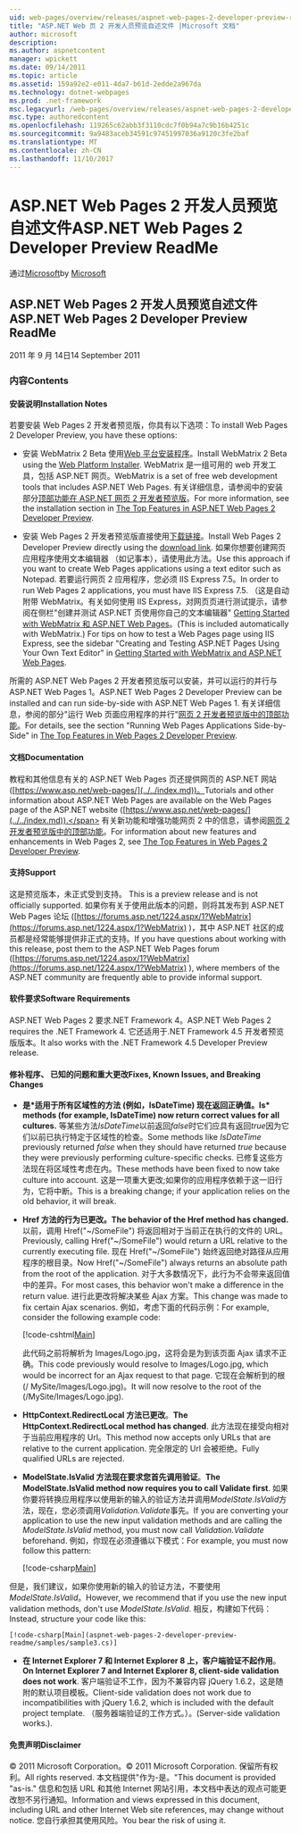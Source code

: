 ```yaml
---
uid: web-pages/overview/releases/aspnet-web-pages-2-developer-preview-readme
title: "ASP.NET Web 页 2 开发人员预览自述文件 |Microsoft 文档"
author: microsoft
description: 
ms.author: aspnetcontent
manager: wpickett
ms.date: 09/14/2011
ms.topic: article
ms.assetid: 159a92e2-e011-4da7-b61d-2edde2a967da
ms.technology: dotnet-webpages
ms.prod: .net-framework
msc.legacyurl: /web-pages/overview/releases/aspnet-web-pages-2-developer-preview-readme
msc.type: authoredcontent
ms.openlocfilehash: 119265c62abb3f3110cdc7f0b94a7c9b16b4251c
ms.sourcegitcommit: 9a9483aceb34591c97451997036a9120c3fe2baf
ms.translationtype: MT
ms.contentlocale: zh-CN
ms.lasthandoff: 11/10/2017
---
```

<a name="aspnet-web-pages-2-developer-preview-readme"></a><span data-ttu-id="c1a63-102">ASP.NET Web Pages 2 开发人员预览自述文件</span><span class="sxs-lookup"><span data-stu-id="c1a63-102">ASP.NET Web Pages 2 Developer Preview ReadMe</span></span>
====================
<span data-ttu-id="c1a63-103">通过[Microsoft](https://github.com/microsoft)</span><span class="sxs-lookup"><span data-stu-id="c1a63-103">by [Microsoft](https://github.com/microsoft)</span></span>

## <a name="aspnet-web-pages-2-developer-preview-readme"></a><span data-ttu-id="c1a63-104">ASP.NET Web Pages 2 开发人员预览自述文件</span><span class="sxs-lookup"><span data-stu-id="c1a63-104">ASP.NET Web Pages 2 Developer Preview ReadMe</span></span>

<span data-ttu-id="c1a63-105">2011 年 9 月 14日</span><span class="sxs-lookup"><span data-stu-id="c1a63-105">14 September 2011</span></span>

### <a name="contents"></a><span data-ttu-id="c1a63-106">内容</span><span class="sxs-lookup"><span data-stu-id="c1a63-106">Contents</span></span>

#### <a id="_Toc303701284"></a><span data-ttu-id="c1a63-107">安装说明</span><span class="sxs-lookup"><span data-stu-id="c1a63-107">Installation Notes</span></span>

<span data-ttu-id="c1a63-108">若要安装 Web Pages 2 开发者预览版，你具有以下选项：</span><span class="sxs-lookup"><span data-stu-id="c1a63-108">To install Web Pages 2 Developer Preview, you have these options:</span></span>

- <span data-ttu-id="c1a63-109">安装 WebMatrix 2 Beta 使用[Web 平台安装程序](https://go.microsoft.com/fwlink/?LinkId=226883)。</span><span class="sxs-lookup"><span data-stu-id="c1a63-109">Install WebMatrix 2 Beta using the [Web Platform Installer](https://go.microsoft.com/fwlink/?LinkId=226883).</span></span> <span data-ttu-id="c1a63-110">WebMatrix 是一组可用的 web 开发工具，包括 ASP.NET 网页。</span><span class="sxs-lookup"><span data-stu-id="c1a63-110">WebMatrix is a set of free web development tools that includes ASP.NET Web Pages.</span></span> <span data-ttu-id="c1a63-111">有关详细信息，请参阅中的安装部分[顶部功能在 ASP.NET 网页 2 开发者预览版](https://go.microsoft.com/fwlink/?LinkID=227824)。</span><span class="sxs-lookup"><span data-stu-id="c1a63-111">For more information, see the installation section in [The Top Features in ASP.NET Web Pages 2 Developer Preview](https://go.microsoft.com/fwlink/?LinkID=227824).</span></span>

- <span data-ttu-id="c1a63-112">安装 Web Pages 2 开发者预览版直接使用[下载链接](https://go.microsoft.com/fwlink/?LinkID=226335)。</span><span class="sxs-lookup"><span data-stu-id="c1a63-112">Install Web Pages 2 Developer Preview directly using the [download link](https://go.microsoft.com/fwlink/?LinkID=226335).</span></span> <span data-ttu-id="c1a63-113">如果你想要创建网页应用程序使用文本编辑器 （如记事本），请使用此方法。</span><span class="sxs-lookup"><span data-stu-id="c1a63-113">Use this approach if you want to create Web Pages applications using a text editor such as Notepad.</span></span> <span data-ttu-id="c1a63-114">若要运行网页 2 应用程序，您必须 IIS Express 7.5。</span><span class="sxs-lookup"><span data-stu-id="c1a63-114">In order to run Web Pages 2 applications, you must have IIS Express 7.5.</span></span> <span data-ttu-id="c1a63-115">（这是自动附带 WebMatrix。有关如何使用 IIS Express，对网页页进行测试提示，请参阅在侧栏"创建并测试 ASP.NET 页使用你自己的文本编辑器" [Getting Started with WebMatrix 和 ASP.NET Web Pages](https://go.microsoft.com/fwlink/?LinkId=202889)。</span><span class="sxs-lookup"><span data-stu-id="c1a63-115">(This is included automatically with WebMatrix.) For tips on how to test a Web Pages page using IIS Express, see the sidebar "Creating and Testing ASP.NET Pages Using Your Own Text Editor" in [Getting Started with WebMatrix and ASP.NET Web Pages](https://go.microsoft.com/fwlink/?LinkId=202889).</span></span>

<span data-ttu-id="c1a63-116">所需的 ASP.NET Web Pages 2 开发者预览版可以安装，并可以运行的并行与 ASP.NET Web Pages 1。</span><span class="sxs-lookup"><span data-stu-id="c1a63-116">ASP.NET Web Pages 2 Developer Preview can be installed and can run side-by-side with ASP.NET Web Pages 1.</span></span> <a id="a"></a><span data-ttu-id="c1a63-117">有关详细信息，参阅的部分"运行 Web 页面应用程序的并行"[网页 2 开发者预览版中的顶部功能](https://go.microsoft.com/fwlink/?LinkID=227824)。</span><span class="sxs-lookup"><span data-stu-id="c1a63-117">For details, see the section "Running Web Pages Applications Side-by-Side" in [The Top Features in Web Pages 2 Developer Preview](https://go.microsoft.com/fwlink/?LinkID=227824).</span></span>

#### <a id="_Toc303701285"></a><span data-ttu-id="c1a63-118">文档</span><span class="sxs-lookup"><span data-stu-id="c1a63-118">Documentation</span></span>

<span data-ttu-id="c1a63-119">教程和其他信息有关的 ASP.NET Web Pages 页还提供网页的 ASP.NET 网站 ([https://www.asp.net/web-pages/](../../index.md))。</span><span class="sxs-lookup"><span data-stu-id="c1a63-119">Tutorials and other information about ASP.NET Web Pages are available on the Web Pages page of the ASP.NET website ([https://www.asp.net/web-pages/](../../index.md)).</span></span> <span data-ttu-id="c1a63-120">有关新功能和增强功能网页 2 中的信息，请参阅[网页 2 开发者预览版中的顶部功能](https://go.microsoft.com/fwlink/?LinkID=227824)。</span><span class="sxs-lookup"><span data-stu-id="c1a63-120">For information about new features and enhancements in Web Pages 2, see [The Top Features in Web Pages 2 Developer Preview](https://go.microsoft.com/fwlink/?LinkID=227824).</span></span>

#### <a id="_Toc303701286"></a><span data-ttu-id="c1a63-121">支持</span><span class="sxs-lookup"><span data-stu-id="c1a63-121">Support</span></span>

<a id="_Toc209852135"></a><span data-ttu-id="c1a63-122"><a id="_Toc255833657"></a>这是预览版本，未正式受到支持。</span><span class="sxs-lookup"><span data-stu-id="c1a63-122"><a id="_Toc255833657"></a> This is a preview release and is not officially supported.</span></span> <span data-ttu-id="c1a63-123">如果你有关于使用此版本的问题，则将其发布到 ASP.NET Web Pages 论坛 ([https://forums.asp.net/1224.aspx/1?WebMatrix](https://forums.asp.net/1224.aspx/1?WebMatrix) )，其中 ASP.NET 社区的成员都是经常能够提供非正式的支持。</span><span class="sxs-lookup"><span data-stu-id="c1a63-123">If you have questions about working with this release, post them to the ASP.NET Web Pages forum ([https://forums.asp.net/1224.aspx/1?WebMatrix](https://forums.asp.net/1224.aspx/1?WebMatrix) ), where members of the ASP.NET community are frequently able to provide informal support.</span></span>

#### <a id="_Toc303701287"></a><span data-ttu-id="c1a63-124">软件要求</span><span class="sxs-lookup"><span data-stu-id="c1a63-124">Software Requirements</span></span>

<span data-ttu-id="c1a63-125">ASP.NET Web Pages 2 要求.NET Framework 4。</span><span class="sxs-lookup"><span data-stu-id="c1a63-125">ASP.NET Web Pages 2 requires the .NET Framework 4.</span></span> <span data-ttu-id="c1a63-126">它还适用于.NET Framework 4.5 开发者预览版版本。</span><span class="sxs-lookup"><span data-stu-id="c1a63-126">It also works with the .NET Framework 4.5 Developer Preview release.</span></span>

<a id="_Toc303701288"></a><a id="_Breaking_Changes"></a>

#### <a name="fixes-known-issues-and-breaking-changes"></a><span data-ttu-id="c1a63-127">修补程序、 已知的问题和重大更改</span><span class="sxs-lookup"><span data-stu-id="c1a63-127">Fixes, Known Issues, and Breaking Changes</span></span>

<a id="_Toc224729061"></a><a id="_Toc238051347"></a>

- <span data-ttu-id="c1a63-128">**是\*适用于所有区域性的方法 (例如，IsDateTime) 现在返回正确值。**</span><span class="sxs-lookup"><span data-stu-id="c1a63-128">**Is\* methods (for example, IsDateTime) now return correct values for all cultures.**</span></span> <span data-ttu-id="c1a63-129">等某些方法*IsDateTime*以前返回*false*时它们应具有返回*true*因为它们以前已执行特定于区域性的检查。</span><span class="sxs-lookup"><span data-stu-id="c1a63-129">Some methods like *IsDateTime* previously returned *false* when they should have returned *true* because they were previously performing culture-specific checks.</span></span> <span data-ttu-id="c1a63-130">已修复这些方法现在将区域性考虑在内。</span><span class="sxs-lookup"><span data-stu-id="c1a63-130">These methods have been fixed to now take culture into account.</span></span> <span data-ttu-id="c1a63-131">这是一项重大更改;如果你的应用程序依赖于这一旧行为，它将中断。</span><span class="sxs-lookup"><span data-stu-id="c1a63-131">This is a breaking change; if your application relies on the old behavior, it will break.</span></span>
- <span data-ttu-id="c1a63-132">**Href 方法的行为已更改。**</span><span class="sxs-lookup"><span data-stu-id="c1a63-132">**The behavior of the Href method has changed.**</span></span> <span data-ttu-id="c1a63-133">以前，调用 Href("~/SomeFile") 将返回相对于当前正在执行的文件的 URL。</span><span class="sxs-lookup"><span data-stu-id="c1a63-133">Previously, calling Href("~/SomeFile") would return a URL relative to the currently executing file.</span></span> <span data-ttu-id="c1a63-134">现在 Href("~/SomeFile") 始终返回绝对路径从应用程序的根目录。</span><span class="sxs-lookup"><span data-stu-id="c1a63-134">Now Href("~/SomeFile") always returns an absolute path from the root of the application.</span></span> <span data-ttu-id="c1a63-135">对于大多数情况下，此行为不会带来返回值中的差异。</span><span class="sxs-lookup"><span data-stu-id="c1a63-135">For most cases, this behavior won't make a difference in the return value.</span></span> <span data-ttu-id="c1a63-136">进行此更改将解决某些 Ajax 方案。</span><span class="sxs-lookup"><span data-stu-id="c1a63-136">This change was made to fix certain Ajax scenarios.</span></span> <span data-ttu-id="c1a63-137">例如，考虑下面的代码示例：</span><span class="sxs-lookup"><span data-stu-id="c1a63-137">For example, consider the following example code:</span></span> 

    [!code-cshtml[Main](aspnet-web-pages-2-developer-preview-readme/samples/sample1.cshtml)]

    <span data-ttu-id="c1a63-138">此代码之前将解析为 Images/Logo.jpg，这将会是为到该页面 Ajax 请求不正确。</span><span class="sxs-lookup"><span data-stu-id="c1a63-138">This code previously would resolve to Images/Logo.jpg, which would be incorrect for an Ajax request to that page.</span></span> <span data-ttu-id="c1a63-139">它现在会解析到的根 (/ MySite/Images/Logo.jpg)。</span><span class="sxs-lookup"><span data-stu-id="c1a63-139">It will now resolve to the root of the (/MySite/Images/Logo.jpg).</span></span>
- <span data-ttu-id="c1a63-140">**HttpContext.RedirectLocal 方法已更改**。</span><span class="sxs-lookup"><span data-stu-id="c1a63-140">**The HttpContext.RedirectLocal method has changed**.</span></span> <span data-ttu-id="c1a63-141">此方法现在接受向相对于当前应用程序的 Url。</span><span class="sxs-lookup"><span data-stu-id="c1a63-141">This method now accepts only URLs that are relative to the current application.</span></span> <span data-ttu-id="c1a63-142">完全限定的 Url 会被拒绝。</span><span class="sxs-lookup"><span data-stu-id="c1a63-142">Fully qualified URLs are rejected.</span></span>
- <span data-ttu-id="c1a63-143">**ModelState.IsValid 方法现在要求您首先调用验证**。</span><span class="sxs-lookup"><span data-stu-id="c1a63-143">**The ModelState.IsValid method now requires you to call Validate first**.</span></span> <span data-ttu-id="c1a63-144">如果你要将转换应用程序以使用新的输入的验证方法并调用*ModelState.IsValid*方法，现在，您必须调用*Validation.Validate*事先。</span><span class="sxs-lookup"><span data-stu-id="c1a63-144">If you are converting your application to use the new input validation methods and are calling the *ModelState.IsValid* method, you must now call *Validation.Validate* beforehand.</span></span> <span data-ttu-id="c1a63-145">例如，你现在必须遵循以下模式：</span><span class="sxs-lookup"><span data-stu-id="c1a63-145">For example, you must now follow this pattern:</span></span> 

    [!code-csharp[Main](aspnet-web-pages-2-developer-preview-readme/samples/sample2.cs)]

 <span data-ttu-id="c1a63-146">但是，我们建议，如果你使用新的输入的验证方法，不要使用*ModelState.IsValid*。</span><span class="sxs-lookup"><span data-stu-id="c1a63-146">However, we recommend that if you use the new input validation methods, don't use *ModelState.IsValid*.</span></span> <span data-ttu-id="c1a63-147">相反，构建如下代码：</span><span class="sxs-lookup"><span data-stu-id="c1a63-147">Instead, structure your code like this:</span></span> 

    [!code-csharp[Main](aspnet-web-pages-2-developer-preview-readme/samples/sample3.cs)]
- <span data-ttu-id="c1a63-148">**在 Internet Explorer 7 和 Internet Explorer 8 上，客户端验证不起作用**。</span><span class="sxs-lookup"><span data-stu-id="c1a63-148">**On Internet Explorer 7 and Internet Explorer 8, client-side validation does not work**.</span></span> <span data-ttu-id="c1a63-149">客户端验证不工作，因为不兼容内容 jQuery 1.6.2，这是随附的默认项目模板。</span><span class="sxs-lookup"><span data-stu-id="c1a63-149">Client-side validation does not work due to incompatibilities with jQuery 1.6.2, which is included with the default project template.</span></span> <span data-ttu-id="c1a63-150">（服务器端验证的工作方式。）。</span><span class="sxs-lookup"><span data-stu-id="c1a63-150">(Server-side validation works.).</span></span>

#### <a id="_Toc303701289"></a><span data-ttu-id="c1a63-151">免责声明</span><span class="sxs-lookup"><span data-stu-id="c1a63-151">Disclaimer</span></span>

<span data-ttu-id="c1a63-152">© 2011 Microsoft Corporation。</span><span class="sxs-lookup"><span data-stu-id="c1a63-152">© 2011 Microsoft Corporation.</span></span> <span data-ttu-id="c1a63-153">保留所有权利。</span><span class="sxs-lookup"><span data-stu-id="c1a63-153">All rights reserved.</span></span> <span data-ttu-id="c1a63-154">本文档提供"作为-是。"</span><span class="sxs-lookup"><span data-stu-id="c1a63-154">This document is provided "as-is."</span></span> <span data-ttu-id="c1a63-155">信息和包括 URL 和其他 Internet 网站引用，本文档中表达的观点可能更改恕不另行通知。</span><span class="sxs-lookup"><span data-stu-id="c1a63-155">Information and views expressed in this document, including URL and other Internet Web site references, may change without notice.</span></span> <span data-ttu-id="c1a63-156">您自行承担其使用风险。</span><span class="sxs-lookup"><span data-stu-id="c1a63-156">You bear the risk of using it.</span></span>
